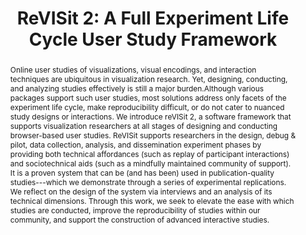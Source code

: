 ---
layout: publication
# The quotes make the : possible, otherwise you can do it without quotes
title: "ReVISit 2: A Full Experiment Life Cycle User Study Framework"
key: 2025_vis_revisit
# paper | preprint | poster
type: paper
order: 2025-7

#paper_content_url: 


# The shortname is used for auto-generated titels
shortname: ReVISit

# add a 2:1 aspect ratio (e.g., width: 400px, height: 200px) to the folder /assets/images/papers/
image: 2025_vis_revisit.png
# add a 2:1 aspect ratio teaser figure (e.g., width: 1200px, height: 600px) to the folder /assets/images/papers/
image_large: 2025_vis_revisit_teaser.png

images:
  - path: 2025_vis_revisit_texture_study.png
    caption: ReVISit replay view showing the provenance history and current state of a participant
  - path: 2025_vis_revisit_timeline_view.png
    caption: ReVISit timeline view of participants who completed a study

# Authors in the "database" can be used with just the key (lastname). Others can be written properly.
authors:
- zcutler
- wilburn
- Hilson Shrestha
- Yiren Ding
- bollen
- abrar
- he
- Andrew McNutt
- Lane Harrison
- lex

year: 2026
journal-short: IEEE VIS

bibentry: article
bib:
  journal: IEEE Transactions on Visualization and Computer Graphics (VIS)
  booktitle: 
  editor: 
  publisher: 
  address: 
  doi:
  url: 
  volume: 32
  number: 
  pages: 
  month: jan

# Link to an official preprint server
preprint_server: https://arxiv.org/abs/2508.03876


# Add things like "Best Paper Award at InfoVis 2099, selected out of 4000 submissions"
award: IEEE VIS 2025 Best Paper Award

# Use this if you have an external project website
external-project: https://revisit.dev

pdf: 2025_vis_revisit.pdf

# Extra supplements, such as talk slides, data sets, etc.
supplements:
- name: Supplemental Material
  # Use link instead of abslink if you want to link to the master directory
  abslink: https://osf.io/e8anx
  # Defaults to a download icon, use this if you want a link-out icon
  linksym: true

# Link to the repository where the code is hostet
code: https://github.com/revisit-studies/study

videos:
 - name: 'Paper Video'
   youtube-id: 1t3nWNnv6BE
   file: 


abstract: "Online user studies of visualizations, visual encodings, and interaction techniques are ubiquitous in visualization research. Yet, designing, conducting, and analyzing studies effectively is still a major burden.Although various packages support such user studies, most solutions address only facets of the experiment life cycle, make reproducibility difficult, or do not cater to nuanced study designs or interactions. We introduce reVISit 2, a software framework that supports visualization researchers at all stages of designing and conducting browser-based user studies. ReVISit supports researchers in the design, debug & pilot, data collection, analysis, and dissemination experiment phases by providing both technical affordances (such as replay of participant interactions) and sociotechnical aids (such as a mindfully maintained community of support). It is a proven system that can be (and has been) used in publication-quality studies---which we demonstrate through a series of experimental replications. We reflect on the design of the system via interviews and an analysis of its technical dimensions. Through this work, we seek to elevate the ease with which studies are conducted, improve the reproducibility of studies within our community, and support the construction of advanced interactive studies.
"

# After the --- you can put information that you want to appear on the website using markdown formatting or HTML. A good example are acknowledgements, extra references, an erratum, etc.

---